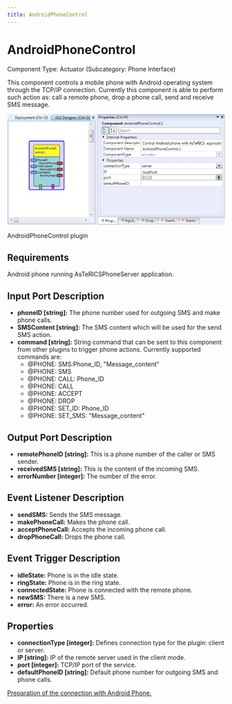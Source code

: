 ```yaml
---
title: AndroidPhoneControl
---
```


# AndroidPhoneControl

Component Type: Actuator (Subcategory: Phone Interface)

This component controls a mobile phone with Android operating system through the TCP/IP connection. Currently this component is able to perform such action as: call a remote phone, drop a phone call, send and receive SMS message.

![Screenshot: AndroidPhoneControl plugin](./img/androidphonecontrol.jpg "Screenshot: AndroidPhoneControl plugin")

AndroidPhoneControl plugin

## Requirements

Android phone running AsTeRICSPhoneServer application.  

## Input Port Description

*   **phoneID \[string\]:** The phone number used for outgoing SMS and make phone calls.
*   **SMSContent \[string\]:** The SMS content which will be used for the send SMS action.
*   **command \[string\]:** String command that can be sent to this component from other plugins to trigger phone actions. Currently supported commands are:
    *   @PHONE: SMS:Phone\_ID, "Message\_content"
    *   @PHONE: SMS
    *   @PHONE: CALL: Phone\_ID
    *   @PHONE: CALL
    *   @PHONE: ACCEPT
    *   @PHONE: DROP
    *   @PHONE: SET\_ID: Phone\_ID
    *   @PHONE: SET\_SMS: "Message\_content"

## Output Port Description

*   **remotePhoneID \[string\]:** This is a phone number of the caller or SMS sender.
*   **receivedSMS \[string\]:** This is the content of the incoming SMS.
*   **errorNumber \[integer\]:** The number of the error.

## Event Listener Description

*   **sendSMS:** Sends the SMS message.
*   **makePhoneCall:** Makes the phone call.
*   **acceptPhoneCall:** Accepts the incoming phone call.
*   **dropPhoneCall:** Drops the phone call.

## Event Trigger Description

*   **idleState:** Phone is in the idle state.
*   **ringState:** Phone is in the ring state.
*   **connectedState:** Phone is connected with the remote phone.
*   **newSMS:** There is a new SMS.
*   **error:** An error occurred.

## Properties

*   **connectionType \[integer\]:** Defines connection type for the plugin: client or server.
*   **IP \[string\]:** IP of the remote server used in the client mode.
*   **port \[integer\]:** TCP/IP port of the service.
*   **defaultPhoneID \[string\]:** Default phone number for outgoing SMS and phone calls.

  
[Preparation of the connection with Android Phone.][1]

[1]: Android_connection.htm
